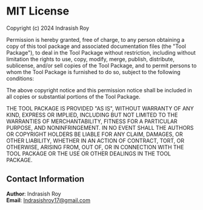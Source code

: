 # MIT License

Copyright (c) 2024 Indrasish Roy

Permission is hereby granted, free of charge, to any person obtaining a copy of this tool package and associated documentation files (the "Tool Package"), to deal in the Tool Package without restriction, including without limitation the rights to use, copy, modify, merge, publish, distribute, sublicense, and/or sell copies of the Tool Package, and to permit persons to whom the Tool Package is furnished to do so, subject to the following conditions:

The above copyright notice and this permission notice shall be included in all copies or substantial portions of the Tool Package.

THE TOOL PACKAGE IS PROVIDED "AS IS", WITHOUT WARRANTY OF ANY KIND, EXPRESS OR IMPLIED, INCLUDING BUT NOT LIMITED TO THE WARRANTIES OF MERCHANTABILITY, FITNESS FOR A PARTICULAR PURPOSE, AND NONINFRINGEMENT. IN NO EVENT SHALL THE AUTHORS OR COPYRIGHT HOLDERS BE LIABLE FOR ANY CLAIM, DAMAGES, OR OTHER LIABILITY, WHETHER IN AN ACTION OF CONTRACT, TORT, OR OTHERWISE, ARISING FROM, OUT OF, OR IN CONNECTION WITH THE TOOL PACKAGE OR THE USE OR OTHER DEALINGS IN THE TOOL PACKAGE.

## Contact Information
**Author**: Indrasish Roy  
**Email**: [Indrasishroy17@gmail.com](mailto:Indrasishroy17@gmail.com)
